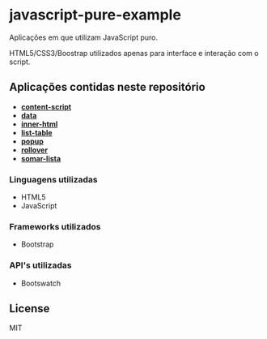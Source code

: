 # javascript-pure-example
 Aplicações em que utilizam JavaScript puro.
 
 HTML5/CSS3/Boostrap utilizados apenas para interface e interação com o script.

## Aplicações contidas neste repositório

- __[content-script](aplicacoes/content-script)__
- __[data](aplicacoes/data)__
- __[inner-html](aplicacoes/inner-html)__
- __[list-table](aplicacoes/list-table)__
- __[popup](aplicacoes/popup)__
- __[rollover](aplicacoes/rollover)__
- __[somar-lista](aplicacoes/somar-lista)__

### Linguagens utilizadas
* HTML5
* JavaScript

### Frameworks utilizados
* Bootstrap

### API's utilizadas
* Bootswatch

License
----
MIT